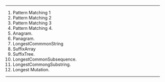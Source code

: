 ------------------------
1. Pattern Matching 1
2. Pattern Matching 2
3. Pattern Matching 3
4. Pattern Matching 4. 
5. Anagram. 
6. Panagram.
7. LongestCommmonString
8. SuffixArray
9. SuffixTree. 
10. LongestCommonSubsequence.
11. LongestCommongSubstring. 
12. Longest Mutation. 
------------------------
